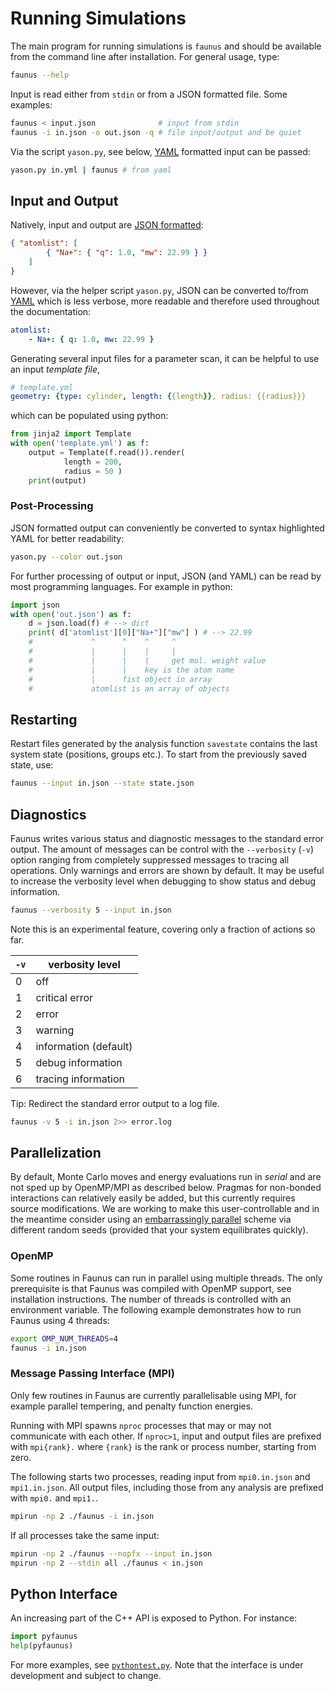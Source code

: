 # Running Simulations

The main program for running simulations is `faunus` and should be available
from the command line after installation. For general usage, type:

~~~ bash
faunus --help
~~~

Input is read either from `stdin` or from a JSON formatted file. Some examples:

~~~ bash
faunus < input.json              # input from stdin
faunus -i in.json -o out.json -q # file input/output and be quiet
~~~

Via the script `yason.py`, see below, [YAML](http://www.yaml.org)
formatted input can be passed:

~~~ bash
yason.py in.yml | faunus # from yaml
~~~

## Input and Output

Natively, input and output are [JSON formatted](http://json.org/example.html):

~~~ json
{ "atomlist": [
        { "Na+": { "q": 1.0, "mw": 22.99 } }
    ]
}
~~~

However, via the helper script `yason.py`, JSON can be converted to/from
[YAML](http://www.yaml.org) which is less verbose, more readable and therefore
used throughout the documentation:

~~~ yaml
atomlist:
    - Na+: { q: 1.0, mw: 22.99 }
~~~

Generating several input files for a parameter scan, it can be helpful to use
an input _template file_,

~~~ yaml
# template.yml
geometry: {type: cylinder, length: {{length}}, radius: {{radius}}}
~~~

which can be populated using python:

~~~ python
from jinja2 import Template
with open('template.yml') as f:
    output = Template(f.read()).render(
            length = 200,
            radius = 50 )
    print(output)
~~~


### Post-Processing

JSON formatted output can conveniently be converted to
syntax highlighted YAML for better readability:

~~~ bash
yason.py --color out.json
~~~

For further processing of output or input, JSON (and YAML) can be read by
most programming languages. For example in python:

~~~ python
import json
with open('out.json') as f:
    d = json.load(f) # --> dict
    print( d['atomlist'][0]["Na+"]["mw"] ) # --> 22.99
    #             ^      ^    ^     ^
    #             |      |    |     |
    #             |      |    |     get mol. weight value
    #             |      |    key is the atom name
    #             |      fist object in array
    #             atomlist is an array of objects
~~~

## Restarting

Restart files generated by the analysis function `savestate` contains the last system state (positions, groups etc.).
To start from the previously saved state, use:

~~~ bash
faunus --input in.json --state state.json
~~~

## Diagnostics

Faunus writes various status and diagnostic messages to the standard error
output. The amount of messages can be control with the `--verbosity` (`-v`)
option ranging from completely suppressed messages to tracing all
operations. Only warnings and errors are shown by default. It may be useful
to increase the verbosity level when debugging to show status and debug
information.

~~~ bash
faunus --verbosity 5 --input in.json
~~~

Note this is an experimental feature, covering only a fraction of actions
so far.

`-v` | verbosity level
---- | -----------------------
0    | off
1    | critical error
2    | error
3    | warning
4    | information (default)
5    | debug information
6    | tracing information

Tip: Redirect the standard error output to a log file.

~~~ bash
faunus -v 5 -i in.json 2>> error.log
~~~

## Parallelization

By default, Monte Carlo moves and energy evaluations run in _serial_ and are
not sped up by OpenMP/MPI as described below. Pragmas for non-bonded interactions
can relatively easily be added, but this currently requires source modifications.
We are working to make this user-controllable and in the meantime consider using
an [embarrassingly parallel](https://en.wikipedia.org/wiki/Embarrassingly_parallel)
scheme via different random seeds (provided that your system equilibrates quickly).

### OpenMP

Some routines in Faunus can run in parallel using multiple threads. The only prerequisite is that Faunus was
compiled with OpenMP support, see installation instructions.
The number of threads is controlled with an environment variable.
The following example demonstrates how to run Faunus using 4 threads:  

~~~ bash
export OMP_NUM_THREADS=4
faunus -i in.json
~~~

### Message Passing Interface (MPI)

Only few routines in Faunus are currently parallelisable using MPI, for example
parallel tempering, and penalty function energies.

Running with MPI spawns `nproc` processes that may or may not communicate
with each other. If `nproc>1`, input and output files are prefixed with
`mpi{rank}.` where `{rank}` is the rank or process number, starting from zero.

The following starts two processes, reading input from `mpi0.in.json` and
`mpi1.in.json`. All output files, including those from any analysis are
prefixed with `mpi0.` and `mpi1.`.

~~~ bash
mpirun -np 2 ./faunus -i in.json
~~~

If all processes take the same input:

~~~ bash
mpirun -np 2 ./faunus --nopfx --input in.json
mpirun -np 2 --stdin all ./faunus < in.json
~~~

## Python Interface

An increasing part of the C++ API is exposed to Python. For instance:

~~~ python
import pyfaunus
help(pyfaunus)
~~~

For more examples, see
[`pythontest.py`](https://github.com/mlund/faunus/blob/master/examples/pythontest.py).
Note that the interface is under development and subject to change.

